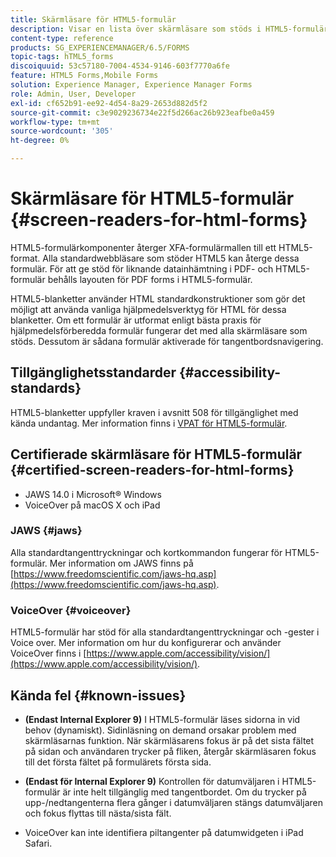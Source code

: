 ```yaml
---
title: Skärmläsare för HTML5-formulär
description: Visar en lista över skärmläsare som stöds i HTML5-formulär.
content-type: reference
products: SG_EXPERIENCEMANAGER/6.5/FORMS
topic-tags: hTML5_forms
discoiquuid: 53c57180-7004-4534-9146-603f7770a6fe
feature: HTML5 Forms,Mobile Forms
solution: Experience Manager, Experience Manager Forms
role: Admin, User, Developer
exl-id: cf652b91-ee92-4d54-8a29-2653d882d5f2
source-git-commit: c3e9029236734e22f5d266ac26b923eafbe0a459
workflow-type: tm+mt
source-wordcount: '305'
ht-degree: 0%

---
```


# Skärmläsare för HTML5-formulär {#screen-readers-for-html-forms}

HTML5-formulärkomponenter återger XFA-formulärmallen till ett HTML5-format. Alla standardwebbläsare som stöder HTML5 kan återge dessa formulär. För att ge stöd för liknande datainhämtning i PDF- och HTML5-formulär behålls layouten för PDF forms i HTML5-formulär.

HTML5-blanketter använder HTML standardkonstruktioner som gör det möjligt att använda vanliga hjälpmedelsverktyg för HTML för dessa blanketter. Om ett formulär är utformat enligt bästa praxis för hjälpmedelsförberedda formulär fungerar det med alla skärmläsare som stöds. Dessutom är sådana formulär aktiverade för tangentbordsnavigering.

## Tillgänglighetsstandarder {#accessibility-standards}

HTML5-blanketter uppfyller kraven i avsnitt 508 för tillgänglighet med kända undantag. Mer information finns i [VPAT för HTML5-formulär](https://www.adobe.com/content/dam/cc1/en/accessibility/compliance/pdfs/adobe-livecycle-es4-section-508-vpat-portfolio.pdf).

## Certifierade skärmläsare för HTML5-formulär {#certified-screen-readers-for-html-forms}

* JAWS 14.0 i Microsoft® Windows
* VoiceOver på macOS X och iPad

### JAWS {#jaws}

Alla standardtangenttryckningar och kortkommandon fungerar för HTML5-formulär. Mer information om JAWS finns på [https://www.freedomscientific.com/jaws-hq.asp](https://www.freedomscientific.com/jaws-hq.asp).

### VoiceOver {#voiceover}

HTML5-formulär har stöd för alla standardtangenttryckningar och -gester i Voice over. Mer information om hur du konfigurerar och använder VoiceOver finns i [https://www.apple.com/accessibility/vision/](https://www.apple.com/accessibility/vision/).

## Kända fel {#known-issues}

* **(Endast Internal Explorer 9)** I HTML5-formulär läses sidorna in vid behov (dynamiskt). Sidinläsning on demand orsakar problem med skärmläsarnas funktion. När skärmläsarens fokus är på det sista fältet på sidan och användaren trycker på fliken, återgår skärmläsaren fokus till det första fältet på formulärets första sida.
* **(Endast för Internal Explorer 9)** Kontrollen för datumväljaren i HTML5-formulär är inte helt tillgänglig med tangentbordet. Om du trycker på upp-/nedtangenterna flera gånger i datumväljaren stängs datumväljaren och fokus flyttas till nästa/sista fält.

* VoiceOver kan inte identifiera piltangenter på datumwidgeten i iPad Safari.
